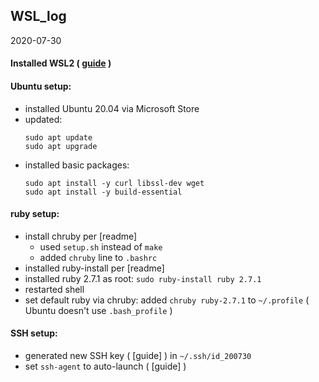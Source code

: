 ## WSL_log

2020-07-30
#### Installed WSL2 ( [guide](https://docs.microsoft.com/en-us/windows/wsl/install-win10) )
#### Ubuntu setup:
- installed Ubuntu 20.04 via Microsoft Store
- updated:
  ```
  sudo apt update
  sudo apt upgrade
  ```
- installed basic packages:
  ```
  sudo apt install -y curl libssl-dev wget
  sudo apt install -y build-essential
  ```
#### ruby setup:
- install chruby per [readme]
  - used `setup.sh` instead of `make`
  - added `chruby` line to `.bashrc`
- installed ruby-install per [readme]
- installed ruby 2.7.1 as root:
  `sudo ruby-install ruby 2.7.1`
- restarted shell
- set default ruby via chruby:
  added `chruby ruby-2.7.1` to `~/.profile` ( Ubuntu doesn't use `.bash_profile` )
#### SSH setup:
- generated new SSH key ( [guide] ) in `~/.ssh/id_200730`
- set `ssh-agent` to auto-launch ( [guide] )
